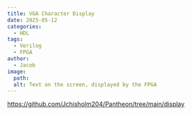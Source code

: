 ```yaml
---
title: VGA Character Display
date: 2025-05-12
categories:
  - HDL
tags:
  - Verilog
  - FPGA
author:
  - Jacob
image:
  path: 
  alt: Text on the screen, displayed by the FPGA
---
```


https://github.com/Jchisholm204/Pantheon/tree/main/display
